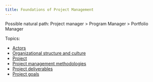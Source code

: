 ```yaml
---
title: Foundations of Project Management
---
```

Possible natural path: Project manager > Program Manager > Portfolio Manager


Topics:
- [Actors](foundations-of-project-management/actors/actors.md)
- [Organizational structure and culture](foundations-of-project-management/organisational-structure-and-culture/organizational-structure-and-culture.md)
- [Project](foundations-of-project-management/project/project.md)
- [Project management methodologies](foundations-of-project-management/project-management-methodologies.md)
- [Project deliverables](foundations-of-project-management/project-deliverables.md)
- [Project goals](foundations-of-project-management/project-goals.md)

